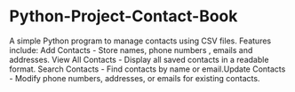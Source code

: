# Python-Project-Contact-Book
A simple Python program to manage contacts using CSV files. Features include: Add Contacts - Store names, phone numbers , emails and addresses. View All Contacts - Display all saved contacts in a readable format. Search Contacts - Find contacts by name or email.Update Contacts - Modify phone numbers, addresses, or emails for existing contacts.
